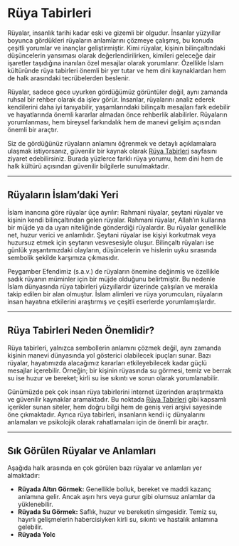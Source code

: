 # Rüya Tabirleri

Rüyalar, insanlık tarihi kadar eski ve gizemli bir olgudur. İnsanlar yüzyıllar boyunca gördükleri rüyaların anlamlarını çözmeye çalışmış, bu konuda çeşitli yorumlar ve inançlar geliştirmiştir. Kimi rüyalar, kişinin bilinçaltındaki düşüncelerin yansıması olarak değerlendirilirken, kimileri geleceğe dair işaretler taşıdığına inanılan özel mesajlar olarak yorumlanır. Özellikle İslam kültüründe rüya tabirleri önemli bir yer tutar ve hem dini kaynaklardan hem de halk arasındaki tecrübelerden beslenir. 

Rüyalar, sadece gece uyurken gördüğümüz görüntüler değil, aynı zamanda ruhsal bir rehber olarak da işlev görür. İnsanlar, rüyalarını analiz ederek kendilerini daha iyi tanıyabilir, yaşamlarındaki bilinçaltı mesajları fark edebilir ve hayatlarında önemli kararlar almadan önce rehberlik alabilirler. Rüyaların yorumlanması, hem bireysel farkındalık hem de manevi gelişim açısından önemli bir araçtır.

Siz de gördüğünüz rüyaların anlamını öğrenmek ve detaylı açıklamalara ulaşmak istiyorsanız, güvenilir bir kaynak olarak [Rüya Tabirleri](https://www.islamiruyatabirleri.org/) sayfasını ziyaret edebilirsiniz. Burada yüzlerce farklı rüya yorumu, hem dini hem de halk kültürü açısından güvenilir bilgilerle sunulmaktadır.

---

## Rüyaların İslam’daki Yeri

İslam inancına göre rüyalar üçe ayrılır: Rahmani rüyalar, şeytani rüyalar ve kişinin kendi bilinçaltından gelen rüyalar. Rahmani rüyalar, Allah’ın kullarına bir müjde ya da uyarı niteliğinde gönderdiği rüyalardır. Bu rüyalar genellikle net, huzur verici ve anlamlıdır. Şeytani rüyalar ise kişiyi korkutmak veya huzursuz etmek için şeytanın vesvesesiyle oluşur. Bilinçaltı rüyaları ise günlük yaşantımızdaki olayların, düşüncelerin ve hislerin uyku sırasında sembolik şekilde karşımıza çıkmasıdır.

Peygamber Efendimiz (s.a.v.) de rüyaların önemine değinmiş ve özellikle sadık rüyanın müminler için bir müjde olduğunu belirtmiştir. Bu nedenle İslam dünyasında rüya tabirleri yüzyıllardır üzerinde çalışılan ve merakla takip edilen bir alan olmuştur. İslam alimleri ve rüya yorumcuları, rüyaların insan hayatına etkilerini araştırmış ve çeşitli eserlerde yorumlamışlardır.

---

## Rüya Tabirleri Neden Önemlidir?

Rüya tabirleri, yalnızca sembollerin anlamını çözmek değil, aynı zamanda kişinin manevi dünyasında yol gösterici olabilecek ipuçları sunar. Bazı rüyalar, hayatımızda alacağımız kararları etkileyebilecek kadar güçlü mesajlar içerebilir. Örneğin; bir kişinin rüyasında su görmesi, temiz ve berrak su ise huzur ve bereket; kirli su ise sıkıntı ve sorun olarak yorumlanabilir.

Günümüzde pek çok insan rüya tabirlerini internet üzerinden araştırmakta ve güvenilir kaynaklar aramaktadır. Bu noktada [Rüya Tabirleri](https://www.islamiruyatabirleri.org/) gibi kapsamlı içerikler sunan siteler, hem doğru bilgi hem de geniş veri arşivi sayesinde öne çıkmaktadır. Ayrıca rüya tabirleri, insanların kendi iç dünyalarını anlamaları ve psikolojik olarak rahatlamaları için de önemli bir araçtır.

---

## Sık Görülen Rüyalar ve Anlamları

Aşağıda halk arasında en çok görülen bazı rüyalar ve anlamları yer almaktadır:

- **Rüyada Altın Görmek:** Genellikle bolluk, bereket ve maddi kazanç anlamına gelir. Ancak aşırı hırs veya gurur gibi olumsuz anlamlar da yüklenebilir.  
- **Rüyada Su Görmek:** Saflık, huzur ve bereketin simgesidir. Temiz su, hayırlı gelişmelerin habercisiyken kirli su, sıkıntı ve hastalık anlamına gelebilir.  
- **Rüyada Yolc**
